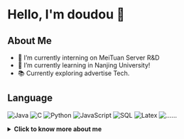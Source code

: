  # Hello, I'm doudou 👋

  ## About Me

  - 🔭 I’m currently interning on MeiTuan Server R&D 
  - 🌱 I’m currently learning in Nanjing University!
  - 📚 Currently exploring advertise Tech.
  ## Language
  ![Java](https://img.shields.io/badge/-Java-007396?style=flat&logo=java&logoColor=black)
  ![C](https://img.shields.io/badge/-C-A8B9CC?style=flat&logo=c&logoColor=black)
  ![Python](https://img.shields.io/badge/-Python-3776AB?style=flat&logo=python&logoColor=white)
  ![JavaScript](https://img.shields.io/badge/-JavaScript-F7DF1E?style=flat&logo=javascript&logoColor=black)
  ![SQL](https://img.shields.io/badge/-SQL-4479A1?style=flat&logo=mysql&logoColor=white)
  ![Latex](https://img.shields.io/badge/-Latex-008080?style=flat&logo=latex&logoColor=white)
  ![......](https://img.shields.io/badge/-......-a82913?style=flat)
<details>
  <summary><b>Click to know more about me<b></summary>

  ## My Experiences
  - interning on XiaoMi Server R&D (2023-11~2024-03)

  ## My Interests
  - 💻 Exploring the latest in technology and coding.
  - 🎨 Engaging in creative projects and design.
  - 🎬 Watching sci-fi movies.
  - 🚴 Enjoying outdoor activities like climbing.

  Feel free to explore my repositories for more!

  ## Let's Connect!
  Feel free to reach out, I'm always open to interesting conversations and collaboration. 😊
  
  - 💬 Email: 211250173@smail.nju.edu.cn, 2380601579@qq.com

  🥺 "当你的贡献被吃掉了，但是你还在这里努力奋斗。"
  ![https://github.com/doudou12138/doudou12138/blob/output/github-contribution-grid-snake.svg](https://github.com/doudou12138/doudou12138/blob/output/github-contribution-grid-snake.svg)
</details>
